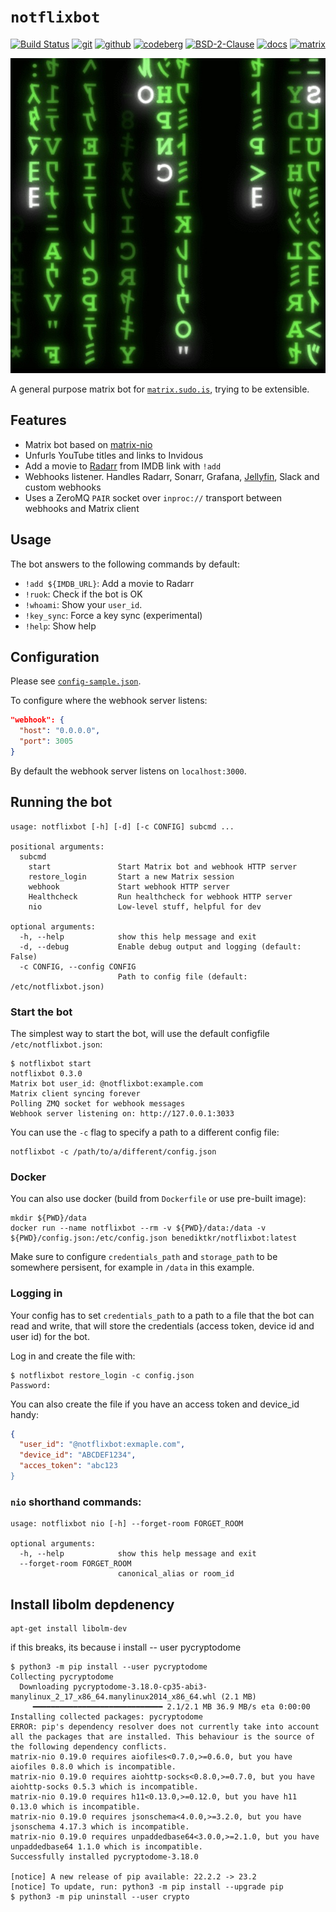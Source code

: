 # `notflixbot`

[![Build Status](https://jenkins.sudo.is/buildStatus/icon?job=ben%2Fnotflixbot%2Fmain&style=flat-square)](https://jenkins.sudo.is/job/ben/job/notflixbot/job/main/)
[![git](https://www.sudo.is/readmes/git.sudo.is-ben.svg)](https://git.sudo.is/ben/notflixbot)
[![github](https://www.sudo.is/readmes/github-benediktkr.svg)](https://github.com/benediktkr/notflixbot)
[![codeberg](https://www.sudo.is/readmes/codeberg.svg)](https://codeberg.org/benk/notflixbot)
[![BSD-2-Clause](https://www.sudo.is/readmes/license-BSD-blue.svg)](LICENSE.txt)
[![docs](https://www.sudo.is/readmes/docs.svg)](https://www.sudo.is/docs)
[![matrix](https://www.sudo.is/readmes/matrix-ben-sudo.is.svg)](https://matrix.to/#/@ben:sudo.is)
<!-- ![Docker Image Size](https://git.sudo.is/shieldsio/docker/image-size/benediktkr/notflixbot?sort=date&style=flat-square) -->

![](neo.jpeg)

A general purpose matrix bot for [`matrix.sudo.is`](https://matrix.sudo.is),
trying to be extensible.

## Features

 * Matrix bot based on [matrix-nio](https://github.com/poljar/matrix-nio)
 * Unfurls YouTube titles and links to Invidous
 * Add a movie to [Radarr](https://github.com/Radarr/Radarr) from IMDB link with `!add`
 * Webhooks listener. Handles Radarr, Sonarr, Grafana, [Jellyfin](https://github.com/jellyfin/jellyfin-plugin-webhook), Slack and custom webhooks
 * Uses a ZeroMQ `PAIR` socket over `inproc://` transport between webhooks and Matrix client

## Usage

The bot answers to the following commands by default:

 * `!add ${IMDB_URL}`: Add a movie to Radarr
 * `!ruok`: Check if the bot is OK
 * `!whoami`: Show your `user_id`.
 * `!key_sync`: Force a key sync (experimental)
 * `!help`: Show help

## Configuration

Please see [`config-sample.json`](config-sample.json).

To configure where the webhook server listens:

```json
"webhook": {
  "host": "0.0.0.0",
  "port": 3005
}
```

By default the webhook server listens on `localhost:3000`.

## Running the bot

```shell
usage: notflixbot [-h] [-d] [-c CONFIG] subcmd ...

positional arguments:
  subcmd
    start               Start Matrix bot and webhook HTTP server
    restore_login       Start a new Matrix session
    webhook             Start webhook HTTP server
    Healthcheck         Run healthcheck for webhook HTTP server
    nio                 Low-level stuff, helpful for dev

optional arguments:
  -h, --help            show this help message and exit
  -d, --debug           Enable debug output and logging (default: False)
  -c CONFIG, --config CONFIG
                        Path to config file (default: /etc/notflixbot.json)
```

### Start the bot

The simplest way to start the bot, will use the default configfile `/etc/notflixbot.json`:

```console
$ notflixbot start
notflixbot 0.3.0
Matrix bot user_id: @notflixbot:example.com
Matrix client syncing forever
Polling ZMQ socket for webhook messages
Webhook server listening on: http://127.0.0.1:3033
```

You can use the `-c` flag to specify a path to a different config file:

```shell
notflixbot -c /path/to/a/different/config.json
```

### Docker

You can also use docker (build from `Dockerfile` or use pre-built image):

```shell
mkdir ${PWD}/data
docker run --name notflixbot --rm -v ${PWD}/data:/data -v ${PWD}/config.json:/etc/config.json benediktkr/notflixbot:latest
```

Make sure to configure `credentials_path` and `storage_path` to be
somewhere persisent, for example in `/data` in this example.

### Logging in

Your config has to set `credentials_path` to a path to a file that the
bot can read and write, that will store the credentials (access token,
device id and user id) for the bot.

Log in and create the file with:

```console
$ notflixbot restore_login -c config.json
Password:
```

You can also create the file if you have an access token and device_id
handy:

```json
{
  "user_id": "@notflixbot:exmaple.com",
  "device_id": "ABCDEF1234",
  "acces_token": "abc123
}
```


### `nio` shorthand commands:

```
usage: notflixbot nio [-h] --forget-room FORGET_ROOM

optional arguments:
  -h, --help            show this help message and exit
  --forget-room FORGET_ROOM
                        canonical_alias or room_id
```

## Install libolm depdenency

```shell
apt-get install libolm-dev
```

if this breaks, its because i install -- user pycryptodome

```console
$ python3 -m pip install --user pycryptodome
Collecting pycryptodome
  Downloading pycryptodome-3.18.0-cp35-abi3-manylinux_2_17_x86_64.manylinux2014_x86_64.whl (2.1 MB)
     ━━━━━━━━━━━━━━━━━━━━━━━━━━━━━ 2.1/2.1 MB 36.9 MB/s eta 0:00:00
Installing collected packages: pycryptodome
ERROR: pip's dependency resolver does not currently take into account all the packages that are installed. This behaviour is the source of the following dependency conflicts.
matrix-nio 0.19.0 requires aiofiles<0.7.0,>=0.6.0, but you have aiofiles 0.8.0 which is incompatible.
matrix-nio 0.19.0 requires aiohttp-socks<0.8.0,>=0.7.0, but you have aiohttp-socks 0.5.3 which is incompatible.
matrix-nio 0.19.0 requires h11<0.13.0,>=0.12.0, but you have h11 0.13.0 which is incompatible.
matrix-nio 0.19.0 requires jsonschema<4.0.0,>=3.2.0, but you have jsonschema 4.17.3 which is incompatible.
matrix-nio 0.19.0 requires unpaddedbase64<3.0.0,>=2.1.0, but you have unpaddedbase64 1.1.0 which is incompatible.
Successfully installed pycryptodome-3.18.0

[notice] A new release of pip available: 22.2.2 -> 23.2
[notice] To update, run: python3 -m pip install --upgrade pip
$ python3 -m pip uninstall --user crypto
```
